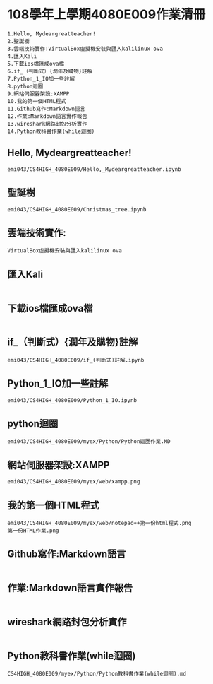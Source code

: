 # 108學年上學期4080E009作業清冊

```
1.Hello, Mydeargreatteacher!
2.聖誕樹
3.雲端技術實作:VirtualBox虛擬機安裝與匯入kalilinux ova
4.匯入Kali
5.下載ios檔匯成ova檔
6.if_（判斷式）{潤年及購物}註解
7.Python_1_IO加一些註解
8.python迴圈
9.網站伺服器架設:XAMPP
10.我的第一個HTML程式
11.Github寫作:Markdown語言
12.作業:Markdown語言實作報告
13.wireshark網路封包分析實作
14.Python教科書作業(while迴圈)
```
## Hello, Mydeargreatteacher!
```
emi043/CS4HIGH_4080E009/Hello,_Mydeargreatteacher.ipynb
```
## 聖誕樹
```
emi043/CS4HIGH_4080E009/Christmas_tree.ipynb
```
## 雲端技術實作:
```
VirtualBox虛擬機安裝與匯入kalilinux ova
```
## 匯入Kali
```

```
## 下載ios檔匯成ova檔
```

```
## if_（判斷式）{潤年及購物}註解
```
emi043/CS4HIGH_4080E009/if_(判斷式)註解.ipynb
```
## Python_1_IO加一些註解
```
emi043/CS4HIGH_4080E009/Python_1_IO.ipynb
```
## python迴圈
```
emi043/CS4HIGH_4080E009/myex/Python/Python迴圈作業.MD
```
## 網站伺服器架設:XAMPP
```
emi043/CS4HIGH_4080E009/myex/web/xampp.png
```
## 我的第一個HTML程式
```
emi043/CS4HIGH_4080E009/myex/web/notepad++第一份html程式.png  
第一份HTML作業.png
```
## Github寫作:Markdown語言
```

```
## 作業:Markdown語言實作報告
```

```
## wireshark網路封包分析實作
```

```
## Python教科書作業(while迴圈)
```
CS4HIGH_4080E009/myex/Python/Python教科書作業(while迴圈).md
```
##
```

```
